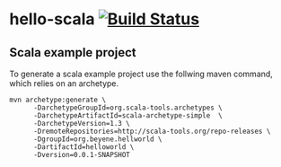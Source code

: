 hello-scala [![Build Status](https://travis-ci.org/mbe24/hello-scala.svg?branch=master)](https://travis-ci.org/mbe24/hello-scala)
===========

Scala example project
---------------------

To generate a scala example project use the follwing maven command,
which relies on an archetype.

```
mvn archetype:generate \
      -DarchetypeGroupId=org.scala-tools.archetypes \
      -DarchetypeArtifactId=scala-archetype-simple  \
      -DarchetypeVersion=1.3 \
      -DremoteRepositories=http://scala-tools.org/repo-releases \
      -DgroupId=org.beyene.hellworld \
      -DartifactId=helloworld \
      -Dversion=0.0.1-SNAPSHOT
```
